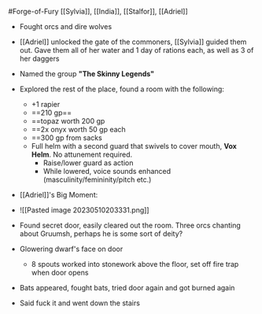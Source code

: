 #Forge-of-Fury 
[[Sylvia]], [[India]], [[Stalfor]], [[Adriel]]

- Fought orcs and dire wolves
- [[Adriel]] unlocked the gate of the commoners, [[Sylvia]] guided them out. Gave them all of her water and 1 day of rations each, as well as 3 of her daggers
- Named the group **"The Skinny Legends"**
- Explored the rest of the place, found a room with the following:
	- +1 rapier
	- ==210 gp==
	- ==topaz worth 200 gp
	- ==2x onyx worth 50 gp each
	- ==300 gp from sacks
	- Full helm with a second guard that swivels to cover mouth, **Vox Helm**. No attunement required.
		- Raise/lower guard as action
		- While lowered, voice sounds enhanced (masculinity/femininity/pitch etc.)

- [[Adriel]]'s Big Moment:
- ![[Pasted image 20230510203331.png]]

- Found secret door, easily cleared out the room. Three orcs chanting about Gruumsh, perhaps he is some sort of deity?
- Glowering dwarf's face on door
	- 8 spouts worked into stonework above the floor, set off fire trap when door opens
- Bats appeared, fought bats, tried door again and got burned again
- Said fuck it and went down the stairs